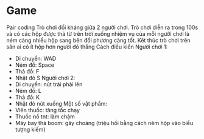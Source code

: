 # Game
Pair coding
Trò chơi đối kháng giữa 2 người chơi. Trò chơi diễn ra trong 100s và có các hộp được thả từ trên trời xuống nhiệm vụ của mỗi người chơi là ném càng nhiều hộp sang bên đối phương càng tốt. Kêt thúc trò chơi trên sân ai có ít hộp hơn người đó thắng
Cách điều kiển
Người chơi 1: 
+ Di chuyển: WAD
+ Ném đồ: Space
+ Thả đồ: F
+ Nhặt đò S
Người chơi 2: 
+ Di chuyển: nút trái phải lên
+ Ném đồ: L
+ Thả đồ: K
+ Nhặt đò nút xuống
Một số vật phẩm:
+ Viên thuốc: tăng tốc chạy
+ Thuốc nổ tnt: làm chậm
+ Máy bay thả boom: gây choáng (triệu hồi bằng cách nèm hộp vào biểu tượng kiếm)
